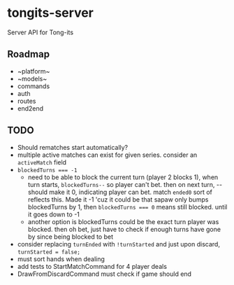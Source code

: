# tongits-server
Server API for Tong-its

## Roadmap
- ~platform~
- ~models~
- commands
- auth
- routes
- end2end

## TODO
- Should rematches start automatically?
- multiple active matches can exist for given series. consider an `activeMatch` field
- `blockedTurns === -1`
  - need to be able to block the current turn (player 2 blocks 1), when turn starts, `blockedTurns--` so player can't bet. then on next turn, -- should make it 0, indicating player can bet. match `ended0` sort of reflects this. Made it -1 'cuz it could be that sapaw only bumps blockedTurns by 1, then `blockedTurns === 0` means still blocked. until it goes down to -1
  - another option is blockedTurns could be the exact turn player was blocked. then oh bet, just have to check if enough turns have gone by since being blocked to bet
- consider replacing `turnEnded` with `!turnStarted` and just upon discard, `turnStarted = false;`
- must sort hands when dealing
- add tests to StartMatchCommand for 4 player deals
- DrawFromDiscardCommand must check if game should end

